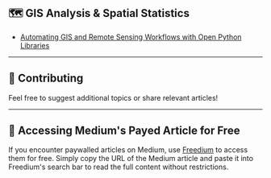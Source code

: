 ## 🗺️ GIS Analysis & Spatial Statistics  
- [Automating GIS and Remote Sensing Workflows with Open Python Libraries](https://medium.com/towards-data-science/automating-gis-and-remote-sensing-workflows-with-open-python-libraries-e71dd6b049ee)


---

## 📌 Contributing  
Feel free to suggest additional topics or share relevant articles!

---

## 🔑 Accessing Medium's Payed Article for Free
If you encounter paywalled articles on Medium, use [Freedium](https://freedium.cfd/) to access them for free. Simply copy the URL of the Medium article and paste it into Freedium's search bar to read the full content without restrictions.